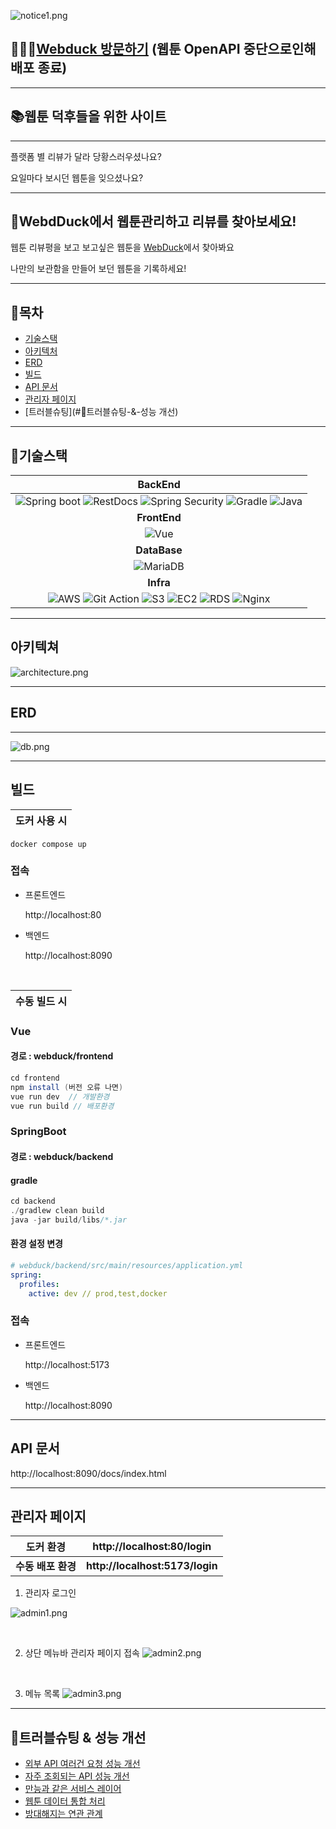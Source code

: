 ![notice1.png](img/notice1.png)

## 🧑🏻‍💻<a href="https://webduck.info">Webduck 방문하기</a> (웹툰 OpenAPI 중단으로인해 배포 종료)

---

## 📚웹툰 덕후들을 위한 사이트

--- 
플랫폼 별 리뷰가 달라 당황스러우셨나요?

요일마다 보시던 웹툰을 잊으셨나요?

---

## 🥸WebdDuck에서 웹툰관리하고 리뷰를 찾아보세요!
웹툰 리뷰평을 보고 보고싶은 웹툰을 <a href="https://webduck.info">WebDuck</a>에서 찾아봐요

나만의 보관함을 만들어 보던 웹툰을 기록하세요!

---

## 📝목차

- [기술스택](#기술스택)
- [아키텍처](#아키텍쳐)
- [ERD](#erd)
- [빌드](#빌드)
- [API 문서](#api-문서)
- [관리자 페이지](#관리자-페이지)
- [트러블슈팅](#📌트러블슈팅-&-성능 개선)

---

## 🔧기술스택


|                                                                                                                                                                                                                                                                           **BackEnd**                                                                                                                                                                                                                                                                           |         
|:---------------------------------------------------------------------------------------------------------------------------------------------------------------------------------------------------------------------------------------------------------------------------------------------------------------------------------------------------------------------------------------------------------------------------------------------------------------------------------------------------------------------------------------------------------------:| 
| ![Spring boot](https://img.shields.io/badge/SpringBoot-6DB33F?style=flat-square&logo=SpringBoot&logoColor=white) ![RestDocs](https://img.shields.io/badge/RestDocs-ff?style=flat-square&logo=SpringBoot&logoColor=white) ![Spring Security](https://img.shields.io/badge/SpringSecurity-6DB33F?style=flat-square&logo=SpringSecurity&logoColor=white) ![Gradle](https://img.shields.io/badge/Gradle-white?style=flat-square&logo=gradle&color=02303A) ![Java](https://img.shields.io/badge/Java-ED8B00?style=flat-square&logo=java&logoColor=white)
|                                                                                                                                                                                                                                                                          **FrontEnd**                                                                                                                                                                                                                                                                           
|                                                                                                                                                                                                                             ![Vue](https://img.shields.io/badge/Vue.js-35495E?style=flat-the-badge&logo=vuedotjs&logoColor=4FC08D)                                                                                                                                                                                                                              
|                                                                                                                                                                                                                                                                          **DataBase**                                                                                                                                                                                                                                                                           
|                                                                                                                                                                                                                         ![MariaDB](https://img.shields.io/badge/MariaDB-003545?style=flat-the-badge&logo=mariadb&logoColor=white)                                                                                                                                                                                                                              
|                                                                                                                                                                                                                                                                            **Infra**                                                                                                                                                                                                                                                                            |
| ![AWS](https://img.shields.io/badge/AWS-232F3E?style=flat-square&logo=AmazonAWS&logoColor=white) ![Git Action](https://img.shields.io/badge/GitAction-2088FF?style=flat-square&logo=GithubActions&logoColor=white) ![S3](https://img.shields.io/badge/S3-569A31?style=flat-square&logo=AmazonS3&logoColor=white) ![EC2](https://img.shields.io/badge/EC2-orange?style=flat-square&logo=AmazonAWS&logoColor=white) ![RDS](https://img.shields.io/badge/RDS-1E90FF?style=flat-square&logo=AmazonAWS&logoColor=white) ![Nginx](https://img.shields.io/badge/Nginx-009639?style=flat-square&logo=Nginx&logoColor=white)
---


## 아키텍쳐
![architecture.png](img/architecture.png)

---


## ERD

---
![db.png](img/db.png)

---

## 빌드

| **도커 사용 시** |
|:-----------:|
```
docker compose up
```
### 접속
- 프론트엔드

    http://localhost:80

- 백엔드

    http://localhost:8090



<br/>

| **수동 빌드 시** |
|:-----------:|
### Vue
#### 경로 : webduck/frontend

```java
cd frontend
npm install (버전 오류 나면)
vue run dev  // 개발환경
vue run build // 배포환경
```
### SpringBoot
#### 경로 : webduck/backend

#### gradle
```java
cd backend
./gradlew clean build
java -jar build/libs/*.jar
```

#### 환경 설정 변경
```yaml
# webduck/backend/src/main/resources/application.yml
spring:
  profiles:
    active: dev // prod,test,docker

```

### 접속
- 프론트엔드

  http://localhost:5173

- 백엔드

  http://localhost:8090

---

## API 문서
http://localhost:8090/docs/index.html

---

## 관리자 페이지



|  **도커 환경**   |  **http://localhost:80/login**  |
|:------------:|:-------------------------------:|
| **수동 배포 환경** | **http://localhost:5173/login** |

1. 관리자 로그인

![admin1.png](img/admin1.png)

<br/>


2. 상단 메뉴바 관리자 페이지 접속
![admin2.png](img/admin2.png)

<br/>

3. 메뉴 목록
![admin3.png](img/admin3.png)

---
## 📌트러블슈팅 & 성능 개선
- [외부 API 여러건 요청 성능 개선](https://velog.io/@minu1117/%EC%86%8D%EB%8F%84%EA%B0%80-%EB%8A%90%EB%A6%B0-%EC%99%B8%EB%B6%80-API-%EA%B0%9C%EC%84%A0%EA%B8%B0-1-Multi-Thread)
- [자주 조회되는 API 성능 개선](https://velog.io/@minu1117/Ehcache-%EB%A5%BC-%EC%9D%B4%EC%9A%A9%ED%95%9C-%EC%84%B1%EB%8A%A5-%EA%B0%9C%EC%84%A0ngrinder-%EB%AA%A8%EB%8B%88%ED%84%B0%EB%A7%81)
- [만능과 같은 서비스 레이어](backend/troubleshooting%20/서비스_레이어.md)
- [웹툰 데이터 통합 처리](backend/troubleshooting%20/웹툰_데이터_통합처리.md)
- [방대해지는 연관 관계](backend/troubleshooting%20/연관관계.md)

